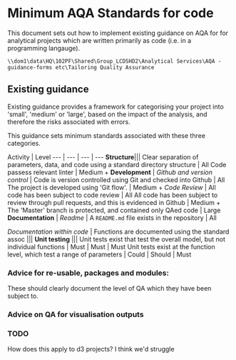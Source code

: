 #  Minimum AQA Standards for code


This document sets out how to implement existing guidance on AQA for for analytical projects which are written primarily as code (i.e. in a programming langauge).

`\\dom1\data\HQ\102PF\Shared\Group_LCDSHD2\Analytical Services\AQA - guidance-forms etc\Tailoring Quality Assurance`

## Existing guidance

Existing guidance provides a framework for categorising your project into 'small', 'medium' or 'large', based on the impact of the analysis, and therefore the risks associated with errors.

This guidance sets minimum standards associated with these three categories.

Activity | Level
--- | --- | --- | ---
**Structure**|||
Clear separation of parameters, data, and code using a standard directory structure | All
Code passess relevant linter | Medium +
**Development** |
*Github and version control* |
Code is version controlled using Git and checked into Github | All
The project is developed using 'Git flow'. | Medium +
*Code Review* |
All code has been subject to code review | All
All code has been subject to review through pull requests, and this is evidenced in Github | Medium +
The 'Master' branch is protected, and contained only QAed code | Large
**Documentation** |
*Readme* | 
A `README.md` file exists in the repository | All

*Documentation within code* |
Functions are documented using the standard assoc |||
**Unit testing** |||
Unit tests exist that test the overall model, but not individual functions | Must | Must | Must 
Unit tests exist at the function level, which test a range of parameters  | Could | Should | Must

### Advice for re-usable, packages and modules:

These should clearly document the level of QA which they have been subject to.


### Advice on QA for visualisation outputs

 
 

### TODO
How does this apply to d3 projects?  I think we'd struggle 